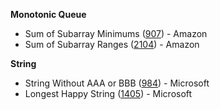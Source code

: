 **Monotonic Queue**
- Sum of Subarray Minimums ([907](https://leetcode.com/problems/sum-of-subarray-minimums/)) - Amazon
- Sum of Subarray Ranges ([2104](https://leetcode.com/problems/sum-of-subarray-ranges/)) - Amazon


**String**
- String Without AAA or BBB ([984](https://leetcode.com/problems/string-without-aaa-or-bbb/)) - Microsoft
- Longest Happy String ([1405](https://leetcode.com/problems/longest-happy-string/)) - Microsoft
